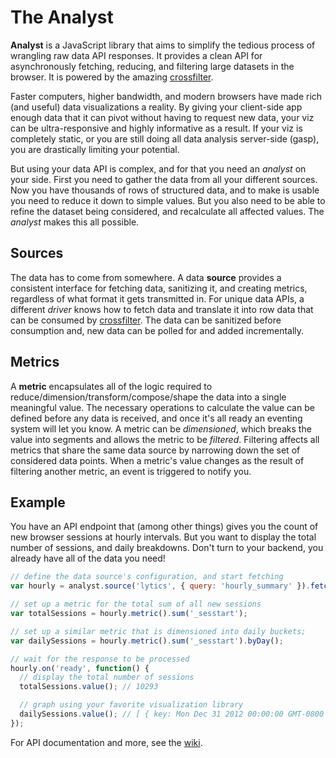 # The Analyst

**Analyst** is a JavaScript library that aims to simplify the tedious process of wrangling raw data API responses. It provides a clean API for asynchronously fetching, reducing, and filtering large datasets in the browser. It is powered by the amazing [crossfilter](http://square.github.com/crossfilter/).

Faster computers, higher bandwidth, and modern browsers have made rich (and useful) data visualizations a reality. By giving your client-side app enough data that it can pivot without having to request new data, your viz can be ultra-responsive and highly informative as a result. If your viz is completely static, or you are still doing all data analysis server-side (gasp), you are drastically limiting your potential.

But using your data API is complex, and for that you need an *analyst* on your side. First you need to gather the data from all your different sources. Now you have thousands of rows of structured data, and to make is usable you need to reduce it down to simple values. But you also need to be able to refine the dataset being considered, and recalculate all affected values. The *analyst* makes this all possible.

## Sources

The data has to come from somewhere. A data **source** provides a consistent interface for fetching data, sanitizing it, and creating metrics, regardless of what format it gets transmitted in. For unique data APIs, a different *driver* knows how to fetch data and translate it into row data that can be consumed by [crossfilter](http://square.github.com/crossfilter/). The data can be sanitized before consumption and, new data can be polled for and added incrementally.

## Metrics

A **metric** encapsulates all of the logic required to reduce/dimension/transform/compose/shape the data into a single meaningful value. The necessary operations to calculate the value can be defined before any data is received, and once it's all ready an eventing system will let you know. A metric can be *dimensioned*, which breaks the value into segments and allows the metric to be *filtered*. Filtering affects all metrics that share the same data source by narrowing down the set of considered data points. When a metric's value changes as the result of filtering another metric, an event is triggered to notify you.

## Example

You have an API endpoint that (among other things) gives you the count of new browser sessions at hourly intervals. But you want to display the total number of sessions, and daily breakdowns. Don't turn to your backend, you already have all of the data you need!

```javascript
// define the data source's configuration, and start fetching
var hourly = analyst.source('lytics', { query: 'hourly_summary' }).fetch();

// set up a metric for the total sum of all new sessions
var totalSessions = hourly.metric().sum('_sesstart');

// set up a similar metric that is dimensioned into daily buckets;
var dailySessions = hourly.metric().sum('_sesstart').byDay();

// wait for the response to be processed
hourly.on('ready', function() {
  // display the total number of sessions
  totalSessions.value(); // 10293

  // graph using your favorite visualization library
  dailySessions.value(); // [ { key: Mon Dec 31 2012 00:00:00 GMT-0800 (PST), value: 462 }, ... ]
});
```

For API documentation and more, see the [wiki](/wiki).

